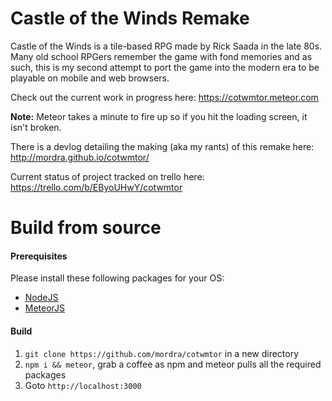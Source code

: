 # Castle of the Winds Remake #
Castle of the Winds is a tile-based RPG made by Rick Saada in the late 80s. Many old school RPGers remember the game with fond memories and as such, this is my second attempt to port the game into the modern era to be playable on mobile and web browsers.

Check out the current work in progress here: https://cotwmtor.meteor.com

**Note:** Meteor takes a minute to fire up so if you hit the loading screen, it isn't broken.

There is a devlog detailing the making (aka my rants) of this remake here: http://mordra.github.io/cotwmtor/

Current status of project tracked on trello here: https://trello.com/b/EByoUHwY/cotwmtor

# Build from source #

#### Prerequisites ####
Please install these following packages for your OS:
- [NodeJS](https://nodejs.org/en/)
- [MeteorJS](https://www.meteor.com/install)

#### Build ####
1. `git clone https://github.com/mordra/cotwmtor` in a new directory
2. `npm i && meteor`, grab a coffee as npm and meteor pulls all the required packages
3. Goto `http://localhost:3000`
